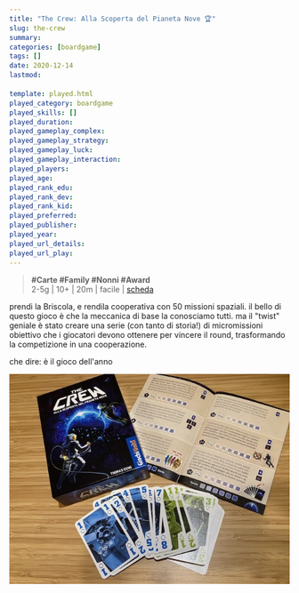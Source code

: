 ```yaml
---
title: "The Crew: Alla Scoperta del Pianeta Nove 🏆"
slug: the-crew
summary: 
categories: [boardgame]
tags: []
date: 2020-12-14
lastmod: 

template: played.html
played_category: boardgame
played_skills: []
played_duration: 
played_gameplay_complex: 
played_gameplay_strategy: 
played_gameplay_luck: 
played_gameplay_interaction: 
played_players: 
played_age: 
played_rank_edu: 
played_rank_dev: 
played_rank_kid: 
played_preferred: 
played_publisher: 
played_year: 
played_url_details: 
played_url_play: 
---
```


> **#Carte #Family #Nonni #Award**  
> 2-5g | 10+ | 20m | facile | [scheda](https://www.boardgamegeek.com/boardgame/284083/crew-quest-planet-nine)   

prendi la Briscola, e rendila cooperativa con 50 missioni spaziali.
il bello di questo gioco è che la meccanica di base la conosciamo tutti.
ma il "twist" geniale è stato creare una serie (con tanto di storia!) di micromissioni obiettivo che i giocatori devono ottenere per vincere il round, trasformando la competizione in una cooperazione.

che dire: è il gioco dell'anno

![](img/thecrew.webp)

